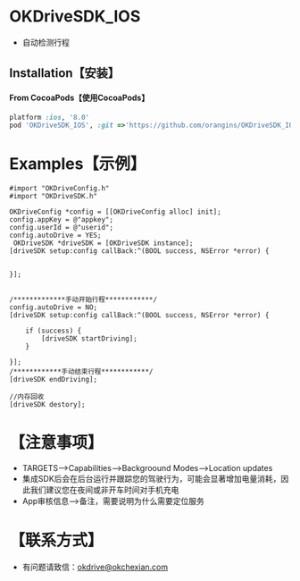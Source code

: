 OKDriveSDK_IOS
===
- 自动检测行程

## <a id="Installation"></a> Installation【安装】

#### From CocoaPods【使用CocoaPods】

```ruby
platform :ios, '8.0'
pod 'OKDriveSDK_IOS', :git =>'https://github.com/orangins/OKDriveSDK_IOS.git'
```

# <a id="Examples"></a> Examples【示例】
```objc
#import "OKDriveConfig.h"
#import "OKDriveSDK.h"

OKDriveConfig *config = [[OKDriveConfig alloc] init];
config.appKey = @"appkey";
config.userId = @"userid";
config.autoDrive = YES;
 OKDriveSDK *driveSDK = [OKDriveSDK instance];
[driveSDK setup:config callBack:^(BOOL success, NSError *error) {


}];


/*************手动开始行程************/
config.autoDrive = NO;
[driveSDK setup:config callBack:^(BOOL success, NSError *error) {

    if (success) {
        [driveSDK startDriving];
    }

}];
/************手动结束行程************/
[driveSDK endDriving];

//内存回收
[driveSDK destory];
```
# <a id="Examples"></a>【注意事项】
- TARGETS-->Capabilities-->Backgroound Modes-->Location updates
- 集成SDK后会在后台运行并跟踪您的驾驶行为，可能会显著增加电量消耗，因此我们建议您在夜间或非开车时间对手机充电
- App审核信息-->备注，需要说明为什么需要定位服务

# <a id="Examples"></a>【联系方式】
- 有问题请致信：okdrive@okchexian.com
